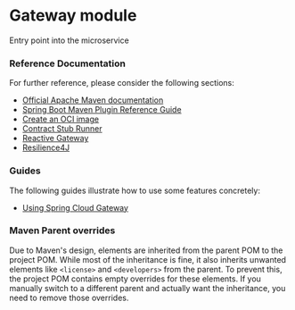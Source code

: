 # Gateway module

Entry point into the microservice

### Reference Documentation
For further reference, please consider the following sections:

* [Official Apache Maven documentation](https://maven.apache.org/guides/index.html)
* [Spring Boot Maven Plugin Reference Guide](https://docs.spring.io/spring-boot/3.4.3/maven-plugin)
* [Create an OCI image](https://docs.spring.io/spring-boot/3.4.3/maven-plugin/build-image.html)
* [Contract Stub Runner](https://docs.spring.io/spring-cloud-contract/reference/project-features-stubrunner.html)
* [Reactive Gateway](https://docs.spring.io/spring-cloud-gateway/reference/spring-cloud-gateway.html)
* [Resilience4J](https://docs.spring.io/spring-cloud-circuitbreaker/reference/spring-cloud-circuitbreaker-resilience4j.html)

### Guides
The following guides illustrate how to use some features concretely:

* [Using Spring Cloud Gateway](https://github.com/spring-cloud-samples/spring-cloud-gateway-sample)

### Maven Parent overrides

Due to Maven's design, elements are inherited from the parent POM to the project POM.
While most of the inheritance is fine, it also inherits unwanted elements like `<license>` and `<developers>` from the parent.
To prevent this, the project POM contains empty overrides for these elements.
If you manually switch to a different parent and actually want the inheritance, you need to remove those overrides.

